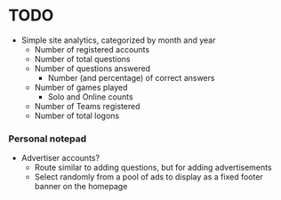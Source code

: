 # TODO

-   Simple site analytics, categorized by month and year
    -   Number of registered accounts
    -   Number of total questions
    -   Number of questions answered
        -   Number (and percentage) of correct answers
    -   Number of games played
        -   Solo and Online counts
    -   Number of Teams registered
    -   Number of total logons

### Personal notepad

-   Advertiser accounts?
    -   Route similar to adding questions, but for adding advertisements
    -   Select randomly from a pool of ads to display as a fixed footer banner on the homepage
